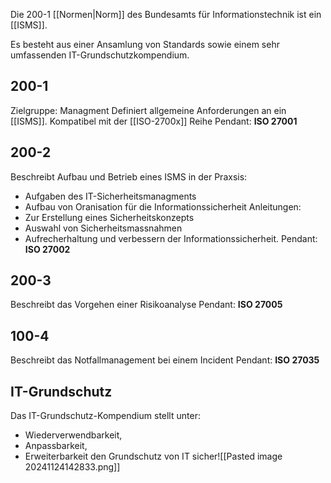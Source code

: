 Die 200-1 [[Normen|Norm]] des Bundesamts für Informationstechnik ist ein [[ISMS]].

Es besteht aus einer Ansamlung von Standards sowie einem sehr umfassenden IT-Grundschutzkompendium.

## 200-1
Zielgruppe: Managment
Definiert allgemeine Anforderungen an ein [[ISMS]].
Kompatibel mit der [[ISO-2700x]] Reihe
Pendant: **ISO 27001**

## 200-2
Beschreibt Aufbau und Betrieb eines ISMS in der Praxsis:
- Aufgaben des IT-Sicherheitsmanagments
- Aufbau von Oranisation für die Informationssicherheit
Anleitungen:
- Zur Erstellung eines Sicherheitskonzepts
- Auswahl von Sicherheitsmassnahmen
- Aufrecherhaltung und verbessern der Informationssicherheit.
Pendant: **ISO 27002**

## 200-3
Beschreibt das Vorgehen einer Risikoanalyse
Pendant: **ISO 27005**

## 100-4
Beschreibt das Notfallmanagement bei einem Incident
Pendant: **ISO 27035**

## IT-Grundschutz
Das IT-Grundschutz-Kompendium stellt unter:
- Wiederverwendbarkeit,
- Anpassbarkeit,
- Erweiterbarkeit
den Grundschutz von IT sicher![[Pasted image 20241124142833.png]]